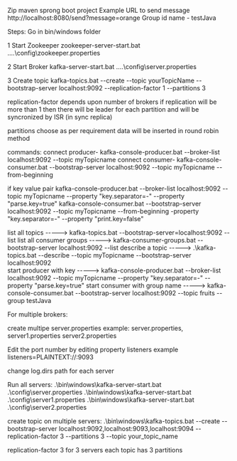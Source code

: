 Zip maven sprong boot project 
Example URL to send message
http://localhost:8080/send?message=orange
Group id name - testJava

Steps: Go in bin/windows folder

1 Start Zookeeper 
zookeeper-server-start.bat ..\..\config\zookeeper.properties

2 Start Broker
kafka-server-start.bat ..\..\config\server.properties

3 Create topic
kafka-topics.bat --create --topic yourTopicName --bootstrap-server localhost:9092 --replication-factor 1 --partitions 3

replication-factor depends upon number of brokers
if replication will be more than 1 then there will be leader for each partition and will be syncronized by ISR (in sync replica)

partitions choose as per requirement data will be inserted in round robin method

commands:
connect producer- kafka-console-producer.bat --broker-list localhost:9092 --topic myTopicname
connect consumer- kafka-console-consumer.bat --bootstrap-server localhost:9092 --topic myTopicname --from-beginning

if key value pair
kafka-console-producer.bat --broker-list localhost:9092 --topic myTopicname --property "key.separator=-" --property "parse.key=true"
kafka-console-consumer.bat --bootstrap-server localhost:9092 --topic myTopicname --from-beginning -property "key.separator=-" --property "print.key=false"

list all topics ----->  kafka-topics.bat --bootstrap-server=localhost:9092 --list
list all consumer groups -----> kafka-consumer-groups.bat --bootstrap-server localhost:9092 --list
describe a topic ----->  .\kafka-topics.bat --describe --topic myTopicname --bootstrap-server localhost:9092    
start producer with key ----->   kafka-console-producer.bat --broker-list localhost:9092 --topic myTopicname --property "key.separator=-" --property "parse.key=true"
start consumer with group name ----->  kafka-console-consumer.bat --bootstrap-server localhost:9092 --topic fruits --group testJava


For multiple brokers:

create multipe server.properties
example: server.properties, server1.properties server2.properties

Edit the port number by editing property listeners 
example listeners=PLAINTEXT://:9093

change log.dirs path for each server

Run all servers:
.\bin\windows\kafka-server-start.bat .\config\server.properties
.\bin\windows\kafka-server-start.bat .\config\server1.properties
.\bin\windows\kafka-server-start.bat .\config\server2.properties


create topic on multiple servers:
.\bin\windows\kafka-topics.bat --create --bootstrap-server localhost:9092,localhost:9093,localhost:9094 --replication-factor 3 --partitions 3 --topic your_topic_name

replication-factor 3 for 3 servers 
each topic has 3 partitions 
